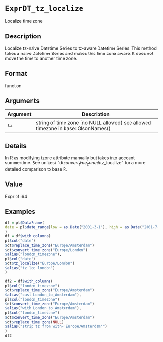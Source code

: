 # `ExprDT_tz_localize`

Localize time zone


## Description

Localize tz-naive Datetime Series to tz-aware Datetime Series.
 This method takes a naive Datetime Series and makes this time zone aware.
 It does not move the time to another time zone.


## Format

function


## Arguments

Argument      |Description
------------- |----------------
`tz`     |     string of time zone (no NULL allowed) see allowed timezone in base::OlsonNames()


## Details

In R as modifying tzone attribute manually but takes into account summertime.
 See unittest "dt$convert_time_zone dt$tz_localize" for a more detailed comparison to base R.


## Value

Expr of i64


## Examples

```r
df = pl$DataFrame(
date = pl$date_range(low = as.Date("2001-3-1"), high = as.Date("2001-7-1"), interval = "1mo")
)
df = df$with_columns(
pl$col("date")
$dt$replace_time_zone("Europe/Amsterdam")
$dt$convert_time_zone("Europe/London")
$alias("london_timezone"),
pl$col("date")
$dt$tz_localize("Europe/London")
$alias("tz_loc_london")
)

df2 = df$with_columns(
pl$col("london_timezone")
$dt$replace_time_zone("Europe/Amsterdam")
$alias("cast London_to_Amsterdam"),
pl$col("london_timezone")
$dt$convert_time_zone("Europe/Amsterdam")
$alias("with London_to_Amsterdam"),
pl$col("london_timezone")
$dt$convert_time_zone("Europe/Amsterdam")
$dt$replace_time_zone(NULL)
$alias("strip tz from with-'Europe/Amsterdam'")
)
df2
```


